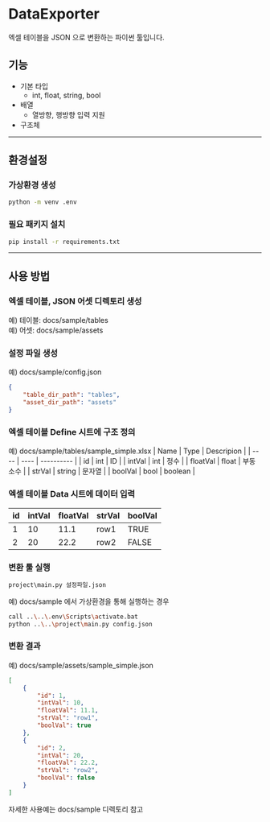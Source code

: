 # DataExporter

엑셀 테이블을 JSON 으로 변환하는 파이썬 툴입니다.

## 기능

* 기본 타입
  * int, float, string, bool
* 배열
  * 열방향, 행방향 입력 지원
* 구조체

------------------

## 환경설정

### 가상환경 생성
```sh
python -m venv .env
```

### 필요 패키지 설치
```sh
pip install -r requirements.txt
```

------------------

## 사용 방법

### 엑셀 테이블, JSON 어셋 디렉토리 생성
예) 테이블: docs/sample/tables  
예) 어셋: docs/sample/assets

### 설정 파일 생성
예) docs/sample/config.json
```json
{
    "table_dir_path": "tables",
    "asset_dir_path": "assets"
}
```

### 엑셀 테이블 Define 시트에 구조 정의
예) docs/sample/tables/sample_simple.xlsx
| Name | Type | Descripion |
| ---- | ---- | ---------- |
| id | int | ID |
| intVal | int | 정수 |
| floatVal | float | 부동소수 |
| strVal | string | 문자열 |
| boolVal | bool | boolean |


### 엑셀 테이블 Data 시트에 데이터 입력
| id | intVal | floatVal | strVal | boolVal |
| -- | ------ | -------- | ------ | ------- |
| 1 | 10 | 11.1 | row1 | TRUE |
| 2 | 20 | 22.2 | row2 | FALSE |

### 변환 툴 실행
```sh
project\main.py 설정파일.json
```

예) docs/sample 에서 가상환경을 통해 실행하는 경우
```sh
call ..\..\.env\Scripts\activate.bat
python ..\..\project\main.py config.json
```

### 변환 결과
예) docs/sample/assets/sample_simple.json
```json
[
    {
        "id": 1,
        "intVal": 10,
        "floatVal": 11.1,
        "strVal": "row1",
        "boolVal": true
    },
    {
        "id": 2,
        "intVal": 20,
        "floatVal": 22.2,
        "strVal": "row2",
        "boolVal": false
    }
]
```

자세한 사용예는 docs/sample 디렉토리 참고
